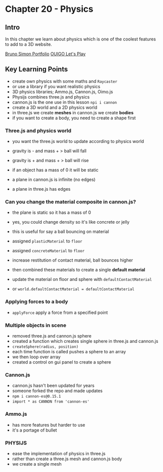 # Chapter 20 - Physics 

## Intro 
In this chapter we learn about physics which is one of the coolest features to add to a 3D website. 

[Bruno Simon Portfolio](https://bruno-simon.com/)
[OUIGO Let's Play](http://letsplay.ouigo.com/)

## Key Learning Points 
- create own physics with some maths and `Raycaster`
- or use a library if you want realistic physics
- 3D physics libraries; Ammo.js, Cannon.js, Oimo.js
- Physijs combines three.js and physics 
- cannon.js is the one use in this lesson `npi i cannon`
- create a 3D world and a 2D physics world 
- in three.js we create **meshes** in cannon.js we create **bodies**
- if you want to create a body, you need to create a shape first 

### Three.js and physics world 
- you want the three.js world to update according to physics world 
- gravity is - and mass + > ball will fall 
- gravity is + and mass + > ball will rise 

- if an object has a mass of 0 it will be static 
- a plane in cannon.js is infinite (no edges)
- a plane in three.js has edges 

### Can you change the material composite in cannon.js?
- the plane is static so it has a mass of 0 
- yes, you could change density so it's like concrete or jelly 
- this is useful for say a ball bouncing on material

- assigned `plasticMaterial` to `floor`
- assigned `concreteMaterial` to `floor`
- increase restitution of contact material, ball bounces higher 
- then combined these materials to create a single **default material**
- update the material on floor and sphere with `defaultContactMaterial` 
- or `world.defaultContactMaterial = defaultContactMaterial`

### Applying forces to a body
- `applyForce` apply a force from a specified point 

### Multiple objects in scene 
- removed three.js and cannon.js sphere 
- created a function which creates single sphere in three.js and cannon.js 
- `createSphere(radius, position)`
- each time function is called pushes a sphere to an array 
- we then loop over array 
- created a control on gui panel to create a sphere

### Cannon.js 
- cannon.js hasn't been updated for years 
- someone forked the repo and made updates 
- `npm i cannon-es@0.15.1`
- `import * as CANNON from 'cannon-es'`

### Ammo.js 
- has more features but harder to use 
- it's a portage of bullet 

### PHYSIJS
- ease the implementation of physics in three.js 
- rather than create a three.js mesh and cannon.js body 
- we create a single mesh 




